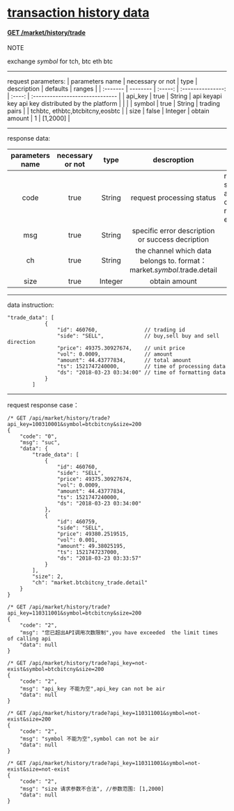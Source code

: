 # [transaction history data]()

#### [GET /market/history/trade  ]()

NOTE

exchange $symbol$ for tch, btc eth btc 

------

request parameters:
| parameters name | necessary or not |  type    |       description     | defaults | ranges                 |
| :------- | -------- | :-----: | :---------------: | :----: | :------------------------------ |
| api_key  | true     | String  | api keyapi key api key distributed by the platform |        |                                 |
| symbol   | true     | String  |      trading pairs     |        | tchbtc, ethbtc,btcbitcny,eosbtc |
| size     | false    | Integer |     obtain amount  |   1    | [1,2000]                        |

------

response data:

| parameters name | necessary or not |  type   |                             descroption                    | ranges              |
| :------: | :------: | :-----: | :----------------------------------------------------------: | --------------------------- |
|   code   |   true   | String  |                         request processing status                       | represent sucess and any others represent error |
|   msg    |   true   | String  |                    specific error description or success decription                   |                             |
|    ch    |   true   | String  | the channel which data belongs to.   format：market.$symbol$.trade.detail<br /> |                          |
| size | true | Integer | obtain amount |  |
------

data instruction:

```
"trade_data": [
            {
                "id": 460760,               // trading id
                "side": "SELL",             // buy,sell buy and sell direction
                "price": 49375.30927674,    // unit price
                "vol": 0.0009,              // amount
                "amount": 44.43777834,      // total amount
                "ts": 1521747240000,        // time of processing data
                "ds": "2018-03-23 03:34:00" // time of formatting data
            }
        ]
```



------

request response case：


```
/* GET /api/market/history/trade?api_key=100310001&symbol=btcbitcny&size=200
{
    "code": "0",
    "msg": "suc",
    "data": {
        "trade_data": [
            {
                "id": 460760,
                "side": "SELL",
                "price": 49375.30927674,
                "vol": 0.0009,
                "amount": 44.43777834,
                "ts": 1521747240000,
                "ds": "2018-03-23 03:34:00"
            },
            {
                "id": 460759,
                "side": "SELL",
                "price": 49380.2519515,
                "vol": 0.001,
                "amount": 49.38025195,
                "ts": 1521747237000,
                "ds": "2018-03-23 03:33:57"
            }
        ],
        "size": 2,
        "ch": "market.btcbitcny_trade.detail"
    }
}

/* GET /api/market/history/trade?api_key=110311001&symbol=btcbitcny&size=200
{
    "code": "2",
    "msg": "您已超出API调用次数限制",you have exceeded  the limit times of calling api
    "data": null
}

/* GET /api/market/history/trade?api_key=not-exist&symbol=btcbitcny&size=200
{
    "code": "2",
    "msg": "api_key 不能为空",api_key can not be air
    "data": null
}

/* GET /api/market/history/trade?api_key=110311001&symbol=not-exist&size=200
{
    "code": "2",
    "msg": "symbol 不能为空",symbol can not be air
    "data": null
}

/* GET /api/market/history/trade?api_key=110311001&symbol=not-exist&size=not-exist
{
    "code": "2",
    "msg": "size 请求参数不合法", //参数范围: [1,2000]
    "data": null
}

```

